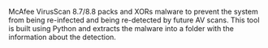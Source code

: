 McAfee VirusScan 8.7/8.8 packs and XORs malware to prevent the system from being re-infected and being re-detected by future AV scans. This tool is built using Python and extracts the malware into a folder with the information about the detection.
